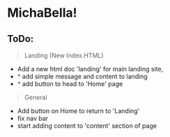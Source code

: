 # MichaBella!
 ## ToDo:
 > Landing (New Index.HTML)
 - Add a new html doc 'landing' for main landing site,
 - ^ add simple message and content to landing
 - ^ add button to head to 'Home' page
 > General
 - Add button on Home to return to 'Landing'
 - fix nav bar
 - start adding content to 'content' section of page